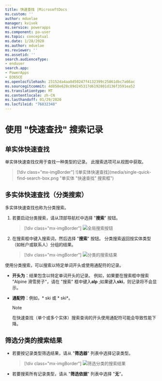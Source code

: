 ```yaml
---
title: 快速查找 |MicrosoftDocs
ms.custom: ''
author: mduelae
manager: kvivek
ms.service: powerapps
ms.component: pa-user
ms.topic: conceptual
ms.date: 1/28/2020
ms.author: mduelae
ms.reviewer: ''
ms.assetid: ''
search.audienceType:
- enduser
search.app:
- PowerApps
- D365CE
ms.openlocfilehash: 23152da4aa8d50247f4132399c25861dbc7a66ac
ms.sourcegitcommit: 4d858e628c89d245317d6192801d136f3591ea52
ms.translationtype: MT
ms.contentlocale: zh-CN
ms.lasthandoff: 01/29/2020
ms.locfileid: "76832348"
---
```

# <a name="using-quick-find-to-search-for-records"></a>使用 "快速查找" 搜索记录

## <a name="single-entity-quick-find"></a>单实体快速查找

单实体快速查找仅用于查找一种类型的记录。 此搜索选项可从视图中获取。 

   > [!div class="mx-imgBorder"]
   > ![单实体快速查找](media/single-quick-find-search-box.png "单实体 "快速查找" 搜索框") 

## <a name="multi-entity-quick-find-categorized-search"></a>多实体快速查找（分类搜索）

多实体快速查找也称为分类搜索。 

1.  若要启动分类搜索，请从顶部导航栏中选择 "**搜索**" 按钮。  

     > [!div class="mx-imgBorder"]
     > ![全局搜索按钮](media/global-search-button.png "全局搜索按钮")   
  
2.  在搜索框中键入搜索词，然后选择 "**搜索**" 按钮。 分类搜索返回按实体类型（如帐户或联系人）分组的结果。

     > [!div class="mx-imgBorder"]
     > ![分类的搜索结果](media/categorized-search-results.png "分类搜索结果页") 

使用分类搜索，可以搜索以特定单词开头或使用通配符的记录。
  
- **开头为**：结果包含以特定单词开头的记录。 例如，如果要在搜索框中搜索 "Alpine 滑雪房子"，请在 "搜索" 框中键入**alp** ;如果键入**ski**，则记录将不会显示。  
  
- **通配符**：例如，* ski 或 * ski\*。 

  > [!NOTE]
  >  在快速查找（单个或多个实体）搜索查询的开头使用通配符可能会导致性能下降。
  
## <a name="filter-categorized-search-results"></a>筛选分类的搜索结果 
  
-   若要按记录类型筛选结果，请从 "**筛选器**" 列表中选择记录类型。 

    > [!div class="mx-imgBorder"]
    > ![筛选分类的搜索结果](media/filter-categorized-search-results.png "筛选分类的搜索结果")  

  
-   若要搜索所有记录类型，请从 "**筛选依据**" 列表中选择 "**无**"。  


